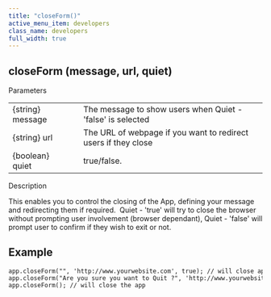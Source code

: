 ```yaml
---
title: "closeForm()"
active_menu_item: developers
class_name: developers
full_width: true
---
```



## closeForm (message, url, quiet)

Parameters

<table>
<tr>
<td width="142">
{string} message

</td>
<td width="15">
</td>
<td width="723">
The message to show users when Quiet - 'false' is selected

</td>
</tr>
<tr>
<td width="142">
{string} url

</td>
<td width="15">
</td>
<td width="723">
The URL of webpage if you want to redirect users if they close

</td>
</tr>
<tr>
<td width="142">
{boolean} quiet

</td>
<td width="15">
</td>
<td width="723">
true/false.

</td>
</tr>
</table>

Description

This enables you to control the closing of the App, defining your message and redirecting them if required.  Quiet - 'true' will try to close the browser without prompting user involvement (browser dependant), Quiet - 'false' will prompt user to confirm if they wish to exit or not.

## Example

    app.closeForm("", 'http://www.yourwebsite.com', true); // will close app and redirect the user
    app.closeForm("Are you sure you want to Quit ?", 'http://www.yourwebsite.com', false); // will present message to users to confirm and then redirect the user
    app.closeForm(); // will close the app
   

